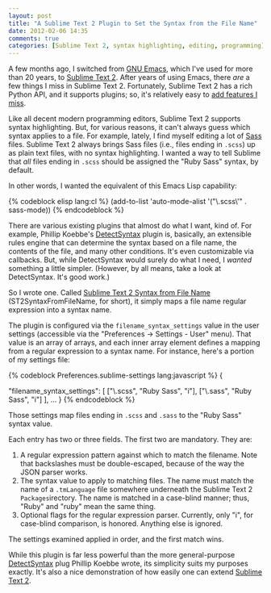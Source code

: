 ```yaml
---
layout: post
title: "A Sublime Text 2 Plugin to Set the Syntax from the File Name"
date: 2012-02-06 14:35
comments: true
categories: [Sublime Text 2, syntax highlighting, editing, programming]
---
```


A few months ago, I switched from [GNU Emacs][], which I've used for more than
20 years, to [Sublime Text 2][]. After years of using Emacs, there _are_ a
few things I miss in Sublime Text 2. Fortunately, Sublime Text 2 has a rich
Python API, and it supports plugins; so, it's relatively easy to
[add features I miss][].

Like all decent modern programming editors, Sublime Text 2 supports syntax
highlighting. But, for various reasons, it can't always guess which syntax
applies to a file. For example, lately, I find myself editing a lot of [Sass][]
files. Sublime Text 2 always brings Sass files (i.e., files ending in `.scss`)
up as plain text files, with no syntax highlighting. I wanted a way to tell
Sublime that _all_ files ending in `.scss` should be assigned the "Ruby Sass"
syntax, by default.

In other words, I wanted the equivalent of this Emacs Lisp capability:

{% codeblock elisp lang:cl %}
(add-to-list 'auto-mode-alist '("\\.scss\\'" . sass-mode))
{% endcodeblock %}

<!-- more -->

There are various existing plugins that almost do what I want, kind of. For
example, Phillip Koebbe's [DetectSyntax][] plugin is, basically, an extensible
rules engine that can determine the syntax based on a file name, the contents
of the file, and many other conditions. It's even customizable via callbacks.
But, while DetectSyntax would surely do what I need, I _wanted_ something a
little simpler. (However, by all means, take a look at DetectSyntax. It's good
work.)

So I wrote one. Called [Sublime Text 2 Syntax from File Name][]
(ST2SyntaxFromFileName, for short), it simply maps a file name regular
expression into a syntax name.

The plugin is configured via the `filename_syntax_settings` value in the user
settings (accessible via the "Preferences &#8594; Settings - User" menu). That
value is an array of arrays, and each inner array element defines a mapping
from a regular expression to a syntax name. For instance, here's a portion of
my settings file:

{% codeblock Preferences.sublime-settings lang:javascript %}
{

  "filename_syntax_settings":
  [
    ["\\.scss", "Ruby Sass", "i"],
    ["\\.sass", "Ruby Sass", "i"]
  ],
  ...
}
{% endcodeblock %}

Those settings map files ending in `.scss` and `.sass` to the "Ruby Sass"
syntax value.

Each entry has two or three fields. The first two are mandatory. They are:

1. A regular expression pattern against which to match the filename. Note that backslashes must be double-escaped, because of the way the JSON parser works.
2. The syntax value to apply to matching files. The name must match the name of a `.tmLanguage` file somewhere underneath the Sublime Text 2 `Packages`irectory. The name is matched in a case-blind manner; thus, "Ruby" and "ruby" mean the same thing.
3. Optional flags for the regular expression parser. Currently, only "i", for case-blind comparison, is honored. Anything else is ignored.

The settings examined applied in order, and the first match wins.

While this plugin is far less powerful than the more general-purpose
[DetectSyntax][] plug Phillip Koebbe wrote, its simplicity suits my purposes
exactly. It's also a nice demonstration of how easily one can extend [Sublime
Text 2][].

[GNU Emacs]: http://www.gnu.org/s/emacs
[Sublime Text 2]: http://www.sublimetext.com/2
[add features I miss]: http://software.clapper.org/ST2EmacsMiscellanea/
[Sass]: http://sass-lang.com/
[DetectSyntax]: https://github.com/phillipkoebbe/DetectSyntax
[Sublime Text 2 Syntax from File Name]: http://software.clapper.org/ST2SyntaxFromFileName/
